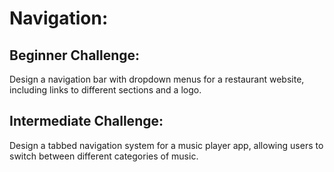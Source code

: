 # Navigation:
## Beginner Challenge: 
Design a navigation bar with dropdown menus for a restaurant website, including links to different sections and a logo.
## Intermediate Challenge: 
Design a tabbed navigation system for a music player app, allowing users to switch between different categories of music.